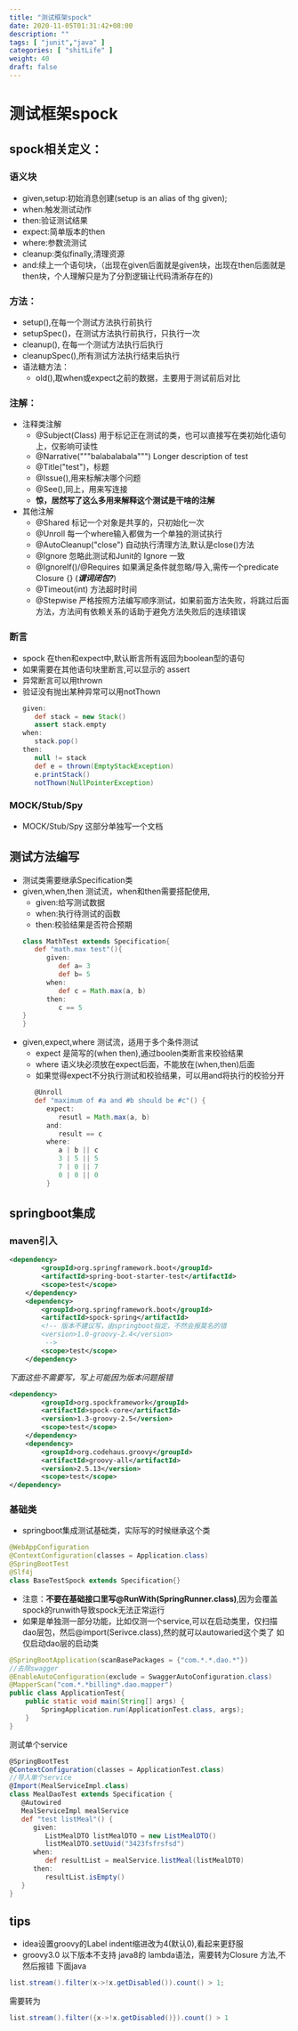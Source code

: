```yaml
---
title: "测试框架spock"
date: 2020-11-05T01:31:42+08:00
description: ""
tags: [ "junit","java" ]
categories: [ "shitLife" ]
weight: 40
draft: false
---
```


# 测试框架spock

## spock相关定义：
### 语义块
-  given,setup:初始消息创建(setup is an alias of thg given);
-  when:触发测试动作
-  then:验证测试结果
-  expect:简单版本的then
-  where:参数流测试
-  cleanup:类似finally,清理资源
-  and:续上一个语句块，（出现在given后面就是given块，出现在then后面就是then块，个人理解只是为了分割逻辑让代码清淅存在的)
### 方法：
-  setup(),在每一个测试方法执行前执行
-  setupSpec()，在测试方法执行前执行，只执行一次
-  cleanup(), 在每一个测试方法执行后执行
-  cleanupSpec(),所有测试方法执行结束后执行
-  语法糖方法：
   -  old(),取when或expect之前的数据，主要用于测试前后对比
### 注解：
-  注释类注解
   -  @Subject(Class) 用于标记正在测试的类，也可以直接写在类初始化语句上，仅影响可读性
   -  @Narrative("""balabalabala""") Longer description of test
   -  @Title("test")，标题
   -  @Issue(),用来标解决哪个问题
   -  @See(),同上，用来写连接
   -  **惊，居然写了这么多用来解释这个测试是干啥的注解**
- 其他注解
  -  @Shared 标记一个对象是共享的，只初始化一次
  -  @Unroll 每一个where输入都做为一个单独的测试执行
  -  @AutoCleanup("close") 自动执行清理方法,默认是close()方法
  -  @Ignore 忽略此测试和Junit的 Ignore 一致
  -  @IgnoreIf()/@Requires 如果满足条件就忽略/导入,需传一个predicate Closure {} (***谓词闭包?***)
  -  @Timeout(int) 方法超时时间
  -  @Stepwise 严格按照方法编写顺序测试，如果前面方法失败，将跳过后面方法，方法间有依赖关系的话助于避免方法失败后的连续错误
### 断言
- spock 在then和expect中,默认断言所有返回为boolean型的语句
- 如果需要在其他语句块里断言,可以显示的 assert
- 异常断言可以用thrown
- 验证没有抛出某种异常可以用notThown
   ``` groovy
   given:
      def stack = new Stack()
      assert stack.empty
   when:
      stack.pop()
   then:
      null != stack
      def e = thrown(EmptyStackException)
      e.printStack()
      notThown(NullPointerException)
   ```
### MOCK/Stub/Spy
- MOCK/Stub/Spy 这部分单独写一个文档

## 测试方法编写
- 测试类需要继承Specification类
- given,when,then 测试流，when和then需要搭配使用,
  - given:给写测试数据
  - when:执行待测试的函数
  - then:校验结果是否符合预期
   ```groovy
   class MathTest extends Specification{
      def "math.max test"(){
         given:
            def a= 3
            def b= 5
         when:
            def c = Math.max(a, b)
         then:
            c == 5
   }
  }
   ```
- given,expect,where 测试流，适用于多个条件测试
  - expect 是简写的(when then),通过boolen类断言来校验结果
  - where 语义块必须放在expect后面，不能放在(when,then)后面
  - 如果觉得expect不分执行测试和校验结果，可以用and将执行的校验分开
   ```groovy
      @Unroll
      def "maximum of #a and #b should be #c"() {
         expect:
            resutl = Math.max(a, b)
         and:
            result == c
         where:
            a | b || c
            3 | 5 || 5
            7 | 0 || 7
            0 | 0 || 0
         }
   ```


## springboot集成

### maven引入
``` xml
<dependency>
        <groupId>org.springframework.boot</groupId>
        <artifactId>spring-boot-starter-test</artifactId>
        <scope>test</scope>
    </dependency>
    <dependency>
        <groupId>org.springframework.boot</groupId>
        <artifactId>spock-spring</artifactId>
        <!-- 版本不建议写，由springboot指定，不然会报莫名的错
        <version>1.0-groovy-2.4</version>
         -->
        <scope>test</scope>
    </dependency>
```
*下面这些不需要写，写上可能因为版本问题报错*
``` xml
<dependency>
        <groupId>org.spockframework</groupId>
        <artifactId>spock-core</artifactId>
        <version>1.3-groovy-2.5</version>
        <scope>test</scope>
    </dependency>
    <dependency>
        <groupId>org.codehaus.groovy</groupId>
        <artifactId>groovy-all</artifactId>
        <version>2.5.13</version>
        <scope>test</scope>
</dependency>
```
### 基础类
- springboot集成测试基础类，实际写的时候继承这个类
``` java
@WebAppConfiguration
@ContextConfiguration(classes = Application.class)
@SpringBootTest
@Slf4j
class BaseTestSpock extends Specification{}
```
- 注意：**不要在基础接口里写@RunWith(SpringRunner.class)**,因为会覆盖spock的runwith导致spock无法正常运行
- 如果是单独测一部分功能，比如仅测一个service,可以在启动类里，仅扫描dao层包，然后@import(Serivce.class),然的就可以autowaried这个类了
如仅启动dao层的启动类
```java
@SpringBootApplication(scanBasePackages = {"com.*.*.dao.*"})
//去除swagger
@EnableAutoConfiguration(exclude = SwaggerAutoConfiguration.class)
@MapperScan("com.*.*billing*.dao.mapper")
public class ApplicationTest{
    public static void main(String[] args) {
        SpringApplication.run(ApplicationTest.class, args);
    }
}
```
测试单个service
```groovy
@SpringBootTest
@ContextConfiguration(classes = ApplicationTest.class)
//导入单个service
@Import(MealServiceImpl.class)
class MealDaoTest extends Specification {
   @Autowired
   MealServiceImpl mealService
   def "test listMeal"() {
      given:
         ListMealDTO listMealDTO = new ListMealDTO()
         listMealDTO.setUuid("3423fsfrsfsd")
      when:
         def resultList = mealService.listMeal(listMealDTO)
      then:
         resultList.isEmpty()
   }
}
```


## tips
- idea设置groovy的Label indent缩进改为4(默认0),看起来更舒服
- groovy3.0 以下版本不支持 java8的 lambda语法，需要转为Closure 方法,不然后报错
下面java
```java
list.stream().filter(x->!x.getDisabled()).count() > 1;
```
需要转为
```groovy
list.stream().filter({x->!x.getDisabled()}).count() > 1
```



